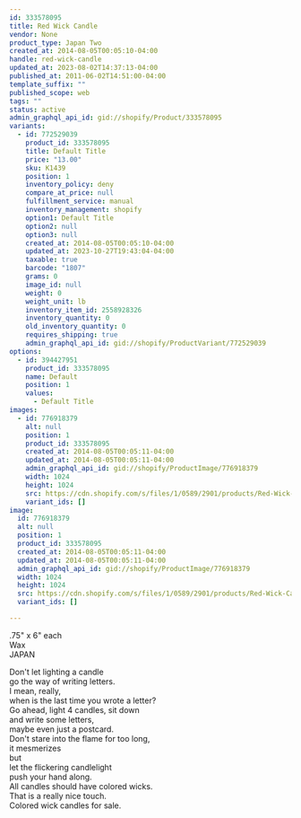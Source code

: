 ```yaml
---
id: 333578095
title: Red Wick Candle
vendor: None
product_type: Japan Two
created_at: 2014-08-05T00:05:10-04:00
handle: red-wick-candle
updated_at: 2023-08-02T14:37:13-04:00
published_at: 2011-06-02T14:51:00-04:00
template_suffix: ""
published_scope: web
tags: ""
status: active
admin_graphql_api_id: gid://shopify/Product/333578095
variants:
  - id: 772529039
    product_id: 333578095
    title: Default Title
    price: "13.00"
    sku: K1439
    position: 1
    inventory_policy: deny
    compare_at_price: null
    fulfillment_service: manual
    inventory_management: shopify
    option1: Default Title
    option2: null
    option3: null
    created_at: 2014-08-05T00:05:10-04:00
    updated_at: 2023-10-27T19:43:04-04:00
    taxable: true
    barcode: "1807"
    grams: 0
    image_id: null
    weight: 0
    weight_unit: lb
    inventory_item_id: 2558928326
    inventory_quantity: 0
    old_inventory_quantity: 0
    requires_shipping: true
    admin_graphql_api_id: gid://shopify/ProductVariant/772529039
options:
  - id: 394427951
    product_id: 333578095
    name: Default
    position: 1
    values:
      - Default Title
images:
  - id: 776918379
    alt: null
    position: 1
    product_id: 333578095
    created_at: 2014-08-05T00:05:11-04:00
    updated_at: 2014-08-05T00:05:11-04:00
    admin_graphql_api_id: gid://shopify/ProductImage/776918379
    width: 1024
    height: 1024
    src: https://cdn.shopify.com/s/files/1/0589/2901/products/Red-Wick-Candle.jpeg?v=1407211511
    variant_ids: []
image:
  id: 776918379
  alt: null
  position: 1
  product_id: 333578095
  created_at: 2014-08-05T00:05:11-04:00
  updated_at: 2014-08-05T00:05:11-04:00
  admin_graphql_api_id: gid://shopify/ProductImage/776918379
  width: 1024
  height: 1024
  src: https://cdn.shopify.com/s/files/1/0589/2901/products/Red-Wick-Candle.jpeg?v=1407211511
  variant_ids: []

---
```


.75" x 6" each  
Wax  
JAPAN

<!-- td {border: 1px solid #ccc;}br {mso-data-placement:same-cell;} -->

Don't let lighting a candle  
go the way of writing letters.  
I mean, really,  
when is the last time you wrote a letter?  
Go ahead, light 4 candles, sit down  
and write some letters,  
maybe even just a postcard.  
Don't stare into the flame for too long,  
it mesmerizes  
but  
let the flickering candlelight  
push your hand along.  
All candles should have colored wicks.  
That is a really nice touch.  
Colored wick candles for sale.